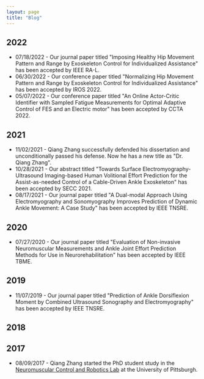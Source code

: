 ```yaml
---
layout: page
title: "Blog"
---
```

## 2022
- 07/18/2022 - Our journal paper titled "Imposing Healthy Hip Movement Pattern and Range by Exoskeleton Control for Individualized Assistance" has been accepted by IEEE RA-L.
- 06/30/2022 - Our conference paper titled "Normalizing Hip Movement Pattern and Range by Exoskeleton Control for Individualized Assistance" has been accepted by IROS 2022. 
- 05/07/2022 - Our conference paper titled "An Online Actor-Critic Identifier with Sampled Fatigue Measurements for Optimal Adaptive Control of FES and an Electric motor" has been accepted by CCTA 2022. 

## 2021
- 11/02/2021 - Qiang Zhang successfully defended his dissertation and unconditionally passed his defense. Now he has a new title as "Dr. Qiang Zhang".
- 10/28/2021 - Our abstract titled "Towards Surface Electromyography-Ultrasound Imaging-based Human Volitional Effort Prediction for the Assist-as-needed Control of a Cable-Driven Ankle Exoskeleton" has been accepted by SECC 2021. 
- 08/17/2021 - Our journal paper titled "A Dual-modal Approach Using Electromyography and Sonomyography Improves Prediction of Dynamic Ankle Movement: A Case Study" has been accepted by IEEE TNSRE.

## 2020
- 07/27/2020 - Our journal paper titled "Evaluation of Non-invasive Neuromuscular Measurements and Ankle Joint Effort Prediction Methods for Use in Neurorehabilitation" has been accepted by IEEE TBME.

## 2019
- 11/07/2019 - Our journal paper titled "Prediction of Ankle Dorsiflexion Moment by Combined Ultrasound Sonography and Electromyography" has been accepted by IEEE TNSRE.


## 2018


## 2017
- 08/09/2017 - Qiang Zhang started the PhD student study in the [Neuromuscular Control and Robotics Lab](http://www.sharmalabncsu.org/) at the University of Pittsburgh.

